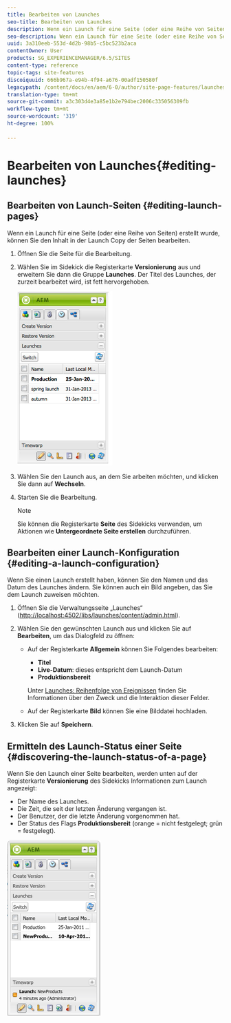 ```yaml
---
title: Bearbeiten von Launches
seo-title: Bearbeiten von Launches
description: Wenn ein Launch für eine Seite (oder eine Reihe von Seiten) erstellt wurde, können Sie den Inhalt in der Launch Copy der Seiten bearbeiten.
seo-description: Wenn ein Launch für eine Seite (oder eine Reihe von Seiten) erstellt wurde, können Sie den Inhalt in der Launch Copy der Seiten bearbeiten.
uuid: 3a310eeb-553d-4d2b-98b5-c5bc523b2aca
contentOwner: User
products: SG_EXPERIENCEMANAGER/6.5/SITES
content-type: reference
topic-tags: site-features
discoiquuid: 666b967a-e94b-4f94-a676-00adf150580f
legacypath: /content/docs/en/aem/6-0/author/site-page-features/launches
translation-type: tm+mt
source-git-commit: a3c303d4e3a85e1b2e794bec2006c335056309fb
workflow-type: tm+mt
source-wordcount: '319'
ht-degree: 100%

---
```



# Bearbeiten von Launches{#editing-launches}

## Bearbeiten von Launch-Seiten {#editing-launch-pages}

Wenn ein Launch für eine Seite (oder eine Reihe von Seiten) erstellt wurde, können Sie den Inhalt in der Launch Copy der Seiten bearbeiten.

1. Öffnen Sie die Seite für die Bearbeitung.
1. Wählen Sie im Sidekick die Registerkarte **Versionierung** aus und erweitern Sie dann die Gruppe **Launches**. Der Titel des Launches, der zurzeit bearbeitet wird, ist fett hervorgehoben.

   ![chlimage_1-13](assets/chlimage_1-13.jpeg)

1. Wählen Sie den Launch aus, an dem Sie arbeiten möchten, und klicken Sie dann auf **Wechseln**.
1. Starten Sie die Bearbeitung.

   >[!NOTE]
   >
   >Sie können die Registerkarte **Seite** des Sidekicks verwenden, um Aktionen wie **Untergeordnete Seite erstellen** durchzuführen. 

## Bearbeiten einer Launch-Konfiguration   {#editing-a-launch-configuration}

Wenn Sie einen Launch erstellt haben, können Sie den Namen und das Datum des Launches ändern. Sie können auch ein Bild angeben, das Sie dem Launch zuweisen möchten.

1. Öffnen Sie die Verwaltungsseite „Launches“ ([http://localhost:4502/libs/launches/content/admin.html](http://localhost:4502/libs/launches/content/admin.html)). 

1. Wählen Sie den gewünschten Launch aus und klicken Sie auf **Bearbeiten**, um das Dialogfeld zu öffnen:

   * Auf der Registerkarte **Allgemein** können Sie Folgendes bearbeiten:

      * **Titel**
      * **Live-Datum**: dieses entspricht dem Launch-Datum 
      * **Produktionsbereit**

      Unter [Launches: Reihenfolge von Ereignissen](/help/sites-authoring/launches.md#launches-the-order-of-events) finden Sie Informationen über den Zweck und die Interaktion dieser Felder.

   * Auf der Registerkarte **Bild** können Sie eine Bilddatei hochladen.


1. Klicken Sie auf **Speichern**.

## Ermitteln des Launch-Status einer Seite    {#discovering-the-launch-status-of-a-page}

Wenn Sie den Launch einer Seite bearbeiten, werden unten auf der Registerkarte **Versionierung** des Sidekicks Informationen zum Launch angezeigt:

* Der Name des Launches.
* Die Zeit, die seit der letzten Änderung vergangen ist.
* Der Benutzer, der die letzte Änderung vorgenommen hat.
* Der Status des Flags **Produktionsbereit** (orange = nicht festgelegt; grün = festgelegt). 

![chlimage_1-186](assets/chlimage_1-186.png)

